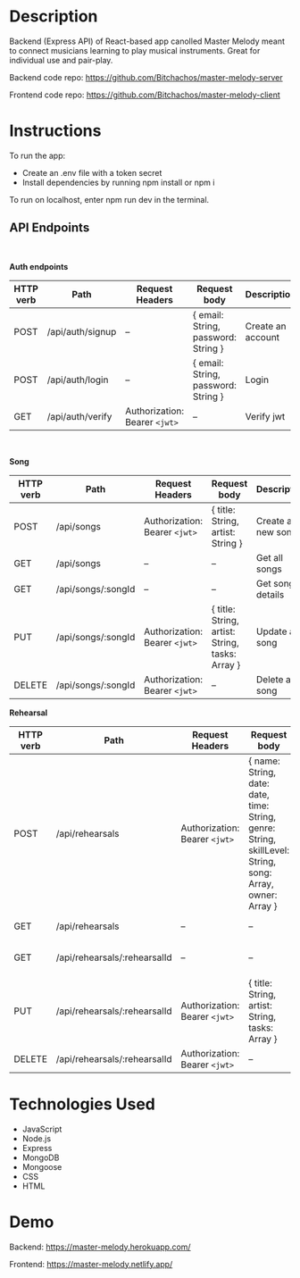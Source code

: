 # Description
Backend (Express API) of React-based app canolled Master Melody
meant to connect musicians learning to play musical instruments.
Great for individual use and pair-play.

Backend code repo:
https://github.com/Bitchachos/master-melody-server

Frontend code repo:
https://github.com/Bitchachos/master-melody-client


# Instructions
To run the app:
- Create an .env file with a token secret
- Install dependencies by running npm install or npm i

To run on localhost, enter npm run dev in the terminal.

## API Endpoints

<br/>

**Auth endpoints**

| HTTP verb   | Path | Request Headers | Request body  | Description |
| ------------- | ------------- | ------------- |------------- | ------------- |
| POST  | /api/auth/signup  | –  | { email: String, password: String }  | Create an account  |
| POST  | /api/auth/login  | –  | { email: String, password: String }  | Login  |
| GET  | /api/auth/verify  | Authorization: Bearer `<jwt>`  | –  | Verify jwt  |

<br/>

**Song**

| HTTP verb   | Path | Request Headers | Request body  | Description |
| ------------- | ------------- | ------------- |------------- | ------------- |
| POST  | /api/songs  | Authorization: Bearer `<jwt>`  | { title: String, artist: String }  | Create a new song  |
| GET  | /api/songs  | –  | –  | Get all songs  |
| GET  | /api/songs/:songId  | –  | – | Get song details  |
| PUT  | /api/songs/:songId  | Authorization: Bearer `<jwt>`  | { title: String, artist: String, tasks: Array }  | Update a song  |
| DELETE  | /api/songs/:songId  | Authorization: Bearer `<jwt>`  | – | Delete a song  |

**Rehearsal**

| HTTP verb   | Path | Request Headers | Request body  | Description |
| ------------- | ------------- | ------------- |------------- | ------------- |
| POST  | /api/rehearsals  | Authorization: Bearer `<jwt>`  | { name: String, date: date, time: String, genre: String, skillLevel: String, song: Array, owner: Array }  | Create a new rehearsal  |
| GET  | /api/rehearsals  | –  | –  | Get all rehearsals  |
| GET  | /api/rehearsals/:rehearsalId  | –  | – | Get rehearsal details  |
| PUT  | /api/rehearsals/:rehearsalId  | Authorization: Bearer `<jwt>`  | { title: String, artist: String, tasks: Array }  | Update a rehearsal  |
| DELETE  | /api/rehearsals/:rehearsalId  | Authorization: Bearer `<jwt>`  | – | Delete a rehearsal  |


# Technologies Used
- JavaScript
- Node.js
- Express
- MongoDB
- Mongoose
- CSS
- HTML

# Demo
Backend:
https://master-melody.herokuapp.com/

Frontend:
https://master-melody.netlify.app/